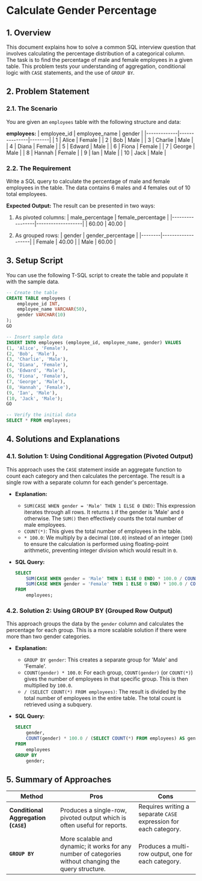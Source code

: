 # Calculate Gender Percentage

## 1. Overview
This document explains how to solve a common SQL interview question that involves calculating the percentage distribution of a categorical column. The task is to find the percentage of male and female employees in a given table. This problem tests your understanding of aggregation, conditional logic with `CASE` statements, and the use of `GROUP BY`.

## 2. Problem Statement

### 2.1. The Scenario
You are given an `employees` table with the following structure and data:

**employees:**
| employee_id | employee_name | gender |
|-------------|---------------|--------|
| 1           | Alice         | Female |
| 2           | Bob           | Male   |
| 3           | Charlie       | Male   |
| 4           | Diana         | Female |
| 5           | Edward        | Male   |
| 6           | Fiona         | Female |
| 7           | George        | Male   |
| 8           | Hannah        | Female |
| 9           | Ian           | Male   |
| 10          | Jack          | Male   |

### 2.2. The Requirement
Write a SQL query to calculate the percentage of male and female employees in the table. The data contains 6 males and 4 females out of 10 total employees.

**Expected Output:**
The result can be presented in two ways:
1.  As pivoted columns:
| male_percentage | female_percentage |
|-----------------|-------------------|
| 60.00           | 40.00             |

2.  As grouped rows:
| gender | gender_percentage |
|--------|-------------------|
| Female | 40.00             |
| Male   | 60.00             |

## 3. Setup Script
You can use the following T-SQL script to create the table and populate it with the sample data.

```sql
-- Create the table
CREATE TABLE employees (
    employee_id INT,
    employee_name VARCHAR(50),
    gender VARCHAR(10)
);
GO

-- Insert sample data
INSERT INTO employees (employee_id, employee_name, gender) VALUES
(1, 'Alice', 'Female'),
(2, 'Bob', 'Male'),
(3, 'Charlie', 'Male'),
(4, 'Diana', 'Female'),
(5, 'Edward', 'Male'),
(6, 'Fiona', 'Female'),
(7, 'George', 'Male'),
(8, 'Hannah', 'Female'),
(9, 'Ian', 'Male'),
(10, 'Jack', 'Male');
GO

-- Verify the initial data
SELECT * FROM employees;
```

## 4. Solutions and Explanations

### 4.1. Solution 1: Using Conditional Aggregation (Pivoted Output)
This approach uses the `CASE` statement inside an aggregate function to count each category and then calculates the percentage. The result is a single row with a separate column for each gender's percentage.

-   **Explanation:**
    -   `SUM(CASE WHEN gender = 'Male' THEN 1 ELSE 0 END)`: This expression iterates through all rows. It returns `1` if the gender is 'Male' and `0` otherwise. The `SUM()` then effectively counts the total number of male employees.
    -   `COUNT(*)`: This gives the total number of employees in the table.
    -   `* 100.0`: We multiply by a decimal (`100.0`) instead of an integer (`100`) to ensure the calculation is performed using floating-point arithmetic, preventing integer division which would result in `0`.

-   **SQL Query:**
    ```sql
    SELECT
        SUM(CASE WHEN gender = 'Male' THEN 1 ELSE 0 END) * 100.0 / COUNT(*) AS male_percentage,
        SUM(CASE WHEN gender = 'Female' THEN 1 ELSE 0 END) * 100.0 / COUNT(*) AS female_percentage
    FROM
        employees;
    ```

### 4.2. Solution 2: Using GROUP BY (Grouped Row Output)
This approach groups the data by the `gender` column and calculates the percentage for each group. This is a more scalable solution if there were more than two gender categories.

-   **Explanation:**
    -   `GROUP BY gender`: This creates a separate group for 'Male' and 'Female'.
    -   `COUNT(gender) * 100.0`: For each group, `COUNT(gender)` (or `COUNT(*)`) gives the number of employees in that specific group. This is then multiplied by `100.0`.
    -   `/ (SELECT COUNT(*) FROM employees)`: The result is divided by the total number of employees in the entire table. The total count is retrieved using a subquery.

-   **SQL Query:**
    ```sql
    SELECT
        gender,
        COUNT(gender) * 100.0 / (SELECT COUNT(*) FROM employees) AS gender_percentage
    FROM
        employees
    GROUP BY
        gender;
    ```

## 5. Summary of Approaches

| Method                              | Pros                                                              | Cons                                                         |
|-------------------------------------|-------------------------------------------------------------------|--------------------------------------------------------------|
| **Conditional Aggregation (`CASE`)** | Produces a single-row, pivoted output which is often useful for reports. | Requires writing a separate `CASE` expression for each category. |
| **`GROUP BY`**                      | More scalable and dynamic; it works for any number of categories without changing the query structure. | Produces a multi-row output, one for each category.          |
